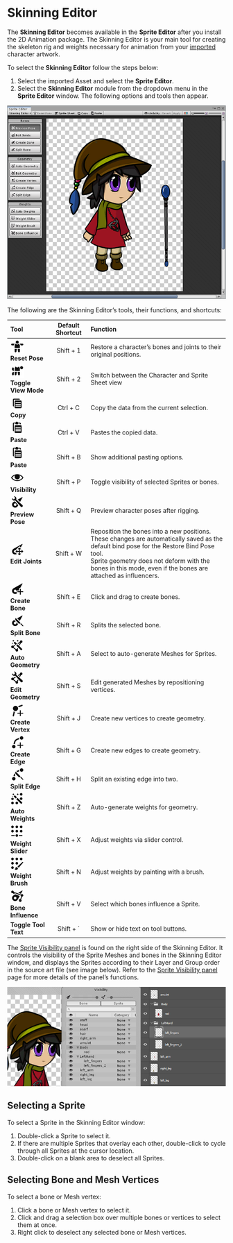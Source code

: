 # Skinning Editor

The __Skinning Editor__ becomes available in the __Sprite Editor__ after you install the 2D Animation package. The Skinning Editor is your main tool for creating the skeleton rig and weights necessary for animation from your [imported](PreparingArtwork.md) character artwork.

To select the __Skinning Editor__ follow the steps below:

1. Select the imported Asset and select the __Sprite Editor__.
2. Select the __Skinning Editor__ module from the dropdown menu in the __Sprite Editor__ window. The following options and tools then appear.

![The Skinning Editor interface](images/2DAnimationV2_SkinnerUI_expanded.png)



The following are the Skinning Editor’s tools, their functions, and shortcuts:

| Tool                                                         | Default Shortcut | Function                                                     |
| :----------------------------------------------------------- | :--------------: | :----------------------------------------------------------- |
| ![icon_RestoreBind](images/icon_RestoreBind.png)<br />__Reset Pose__ |    Shift + 1     | Restore a character’s bones and joints to their original positions. |
| ![icon_ToggleView](images/icon_ToggleView.png)<br />__Toggle View Mode__ |    Shift + 2     | Switch between the Character and Sprite Sheet view           |
| ![icon_Copy](images/icon_Copy.png)<br />__Copy__             |     Ctrl + C     | Copy the data from the current selection.                    |
| ![icon_Paste](images/icon_Paste.png)<br />__Paste__          |     Ctrl + V     | Pastes the copied data.                                      |
| ![icon_Paste](images/icon_Paste.png)<br />__Paste__          |    Shift + B     | Show additional pasting options.                             |
| ![icon_Visibility](images/icon_Visibility.png)<br />__Visibility__ |    Shift + P     | Toggle visibility of selected Sprites or bones.              |
| ![icon_PreviewPose](images/icon_PreviewPose.png)<br />__Preview Pose__ |    Shift + Q     | Preview character poses after rigging.                       |
| ![icon_EditJoints](images/icon_EditJoints.png)<br />__Edit Joints__ |    Shift + W     | Reposition the bones into a new positions. These changes are automatically saved as the default bind pose for the Restore Bind Pose tool.<br/>Sprite geometry does not deform with the bones in this mode, even if the bones are attached as influencers. |
| ![icon_CreateBone](images/icon_CreateBone.png)<br />__Create Bone__ |    Shift + E     | Click and drag to create bones.                              |
| ![icon_SplitBone](images/icon_SplitBone.png)<br />__Split Bone__ |    Shift + R     | Splits the selected bone.                                    |
| ![icon_GenGeo](images/icon_GenGeo.png)<br />__Auto Geometry__ |    Shift + A     | Select to auto-generate Meshes for Sprites.                  |
| ![icon_EditGeo](images/icon_EditGeo.png)<br />__Edit Geometry__ |    Shift + S     | Edit generated Meshes by repositioning vertices.             |
| ![icon_CreateVertex](images/icon_CreateVertex.png)<br />__Create Vertex__ |    Shift + J     | Create new vertices to create geometry.                      |
| ![icon_CreateEdge](images/icon_CreateEdge.png)<br />__Create Edge__ |    Shift + G     | Create new edges to create geometry.                         |
| ![icon_SplitEdge](images/icon_SplitEdge.png)<br />__Split Edge__ |    Shift + H     | Split an existing edge into two.                             |
| ![icon_GenWeights](images/icon_GenWeights.png)<br />__Auto Weights__ |    Shift + Z     | Auto-generate weights for geometry.                          |
| ![icon_WeightSlider](images/icon_WeightSlider.png)<br />__Weight Slider__ |    Shift + X     | Adjust weights via slider control.                           |
| ![icon_WeightPaint](images/icon_WeightPaint.png)<br />__Weight Brush__ |    Shift + N     | Adjust weights by painting with a brush.                     |
| ![icon_BoneInfluence](images/icon_BoneInfluence.png)<br />__Bone Influence__ |    Shift + V     | Select which bones influence a Sprite.                       |
| __Toggle Tool Text__                                         |    Shift + `     | Show or hide text on tool buttons.                           |

The [Sprite Visibility panel](SpriteVis.md) is found on the right side of the Skinning Editor. It controls the visibility of the Sprite Meshes and bones in the Skinning Editor window, and displays the Sprites according to their Layer and Group order in the source art file (see image below). Refer to the [Sprite Visibility panel](SpriteVis.md) page for more details of the panel’s functions.

![](images/AnimWin_PhotoshopWin_match.png)

## Selecting a Sprite

To select a Sprite in the Skinning Editor window:
1. Double-click a Sprite to select it.
2. If there are multiple Sprites that overlay each other, double-click to cycle through all Sprites at the cursor location.
3. Double-click on a blank area to deselect all Sprites.

## Selecting Bone and Mesh Vertices

To select a bone or Mesh vertex: 

1. Click a bone or Mesh vertex to select it.
2. Click and drag a selection box over multiple bones or vertices to select them at once.
3. Right click to deselect any selected bone or Mesh vertices.